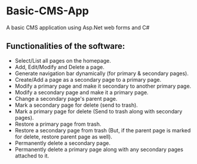 # Basic-CMS-App
A basic CMS application using Asp.Net web forms and C#

## Functionalities of the software:
* Select/List all pages on the homepage.
* Add, Edit/Modify and Delete a page.
* Generate navigation bar dynamically (for primary & secondary pages).
* Create/Add a page as a secondary page to a primary page.
* Modify a primary page and make it secondary to another primary page.
* Modify a secondary page and make it a primary page.
* Change a secondary page's parent page.
* Mark a secondary page for delete (send to trash).
* Mark a primary page for delete (Send to trash along with secondary pages).
* Restore a primary page from trash.
* Restore a secondary page from trash (But, if the parent page is marked for delete, restore parent page as well).
* Permanently delete a secondary page.
* Permanently delete a primary page along with any secondary pages attached to it.